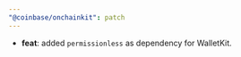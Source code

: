 ```yaml
---
"@coinbase/onchainkit": patch
---
```


- **feat**: added `permissionless` as dependency for WalletKit.
